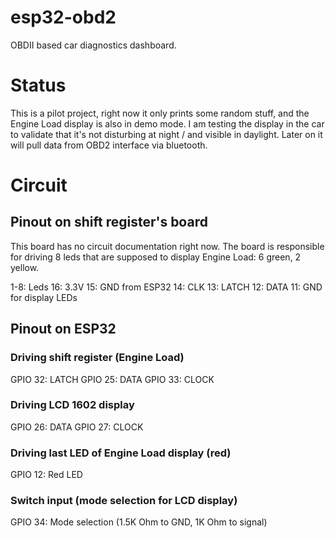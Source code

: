 # esp32-obd2

OBDII based car diagnostics dashboard.

# Status

This is a pilot project, right now it only prints some random stuff, and the Engine Load 
display is also in demo mode. I am testing the display in the car to validate that it's not 
disturbing at night / and visible in daylight. Later on it will pull data from OBD2 interface 
via bluetooth.

# Circuit

## Pinout on shift register's board

This board has no circuit documentation right now. The board is responsible for driving 
8 leds that are supposed to display Engine Load: 6 green, 2 yellow.

1-8: Leds
16: 3.3V
15: GND from ESP32
14: CLK
13: LATCH
12: DATA
11: GND for display LEDs

## Pinout on ESP32

### Driving shift register (Engine Load)

GPIO 32: LATCH
GPIO 25: DATA
GPIO 33: CLOCK

### Driving LCD 1602 display

GPIO 26: DATA
GPIO 27: CLOCK

### Driving last LED of Engine Load display (red)

GPIO 12: Red LED

### Switch input (mode selection for LCD display)

GPIO 34: Mode selection (1.5K Ohm to GND, 1K Ohm to signal)